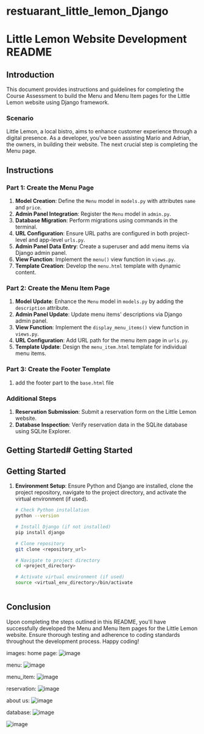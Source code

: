 # restuarant_little_lemon_Django
# Little Lemon Website Development README

## Introduction
This document provides instructions and guidelines for completing the Course Assessment to build the Menu and Menu Item pages for the Little Lemon website using Django framework.

### Scenario
Little Lemon, a local bistro, aims to enhance customer experience through a digital presence. As a developer, you've been assisting Mario and Adrian, the owners, in building their website. The next crucial step is completing the Menu page.

## Instructions

### Part 1: Create the Menu Page
1. **Model Creation**: Define the `Menu` model in `models.py` with attributes `name` and `price`.
2. **Admin Panel Integration**: Register the `Menu` model in `admin.py`.
3. **Database Migration**: Perform migrations using commands in the terminal.
4. **URL Configuration**: Ensure URL paths are configured in both project-level and app-level `urls.py`.
5. **Admin Panel Data Entry**: Create a superuser and add menu items via Django admin panel.
6. **View Function**: Implement the `menu()` view function in `views.py`.
7. **Template Creation**: Develop the `menu.html` template with dynamic content.

### Part 2: Create the Menu Item Page
1. **Model Update**: Enhance the `Menu` model in `models.py` by adding the `description` attribute.
2. **Admin Panel Update**: Update menu items' descriptions via Django admin panel.
3. **View Function**: Implement the `display_menu_items()` view function in `views.py`.
4. **URL Configuration**: Add URL path for the menu item page in `urls.py`.
5. **Template Update**: Design the `menu_item.html` template for individual menu items.

### Part 3: Create the Footer Template
1. add the footer part to the `base.html` file 

### Additional Steps
1. **Reservation Submission**: Submit a reservation form on the Little Lemon website.
2. **Database Inspection**: Verify reservation data in the SQLite database using SQLite Explorer.

## Getting Started# Getting Started
## Getting Started
1. **Environment Setup**: Ensure Python and Django are installed, clone the project repository, navigate to the project directory, and activate the virtual environment (if used).
   ```bash
   # Check Python installation
   python --version

   # Install Django (if not installed)
   pip install django

   # Clone repository
   git clone <repository_url>

   # Navigate to project directory
   cd <project_directory>

   # Activate virtual environment (if used)
   source <virtual_env_directory>/bin/activate



## Conclusion
Upon completing the steps outlined in this README, you'll have successfully developed the Menu and Menu Item pages for the Little Lemon website. Ensure thorough testing and adherence to coding standards throughout the development process. Happy coding!


images:
home page:
![image](https://github.com/Nicole09999/restuarant_little_lemon_Django/assets/106644205/6b05785d-00f1-45f7-ae45-6aa69470ad5b)

menu:
![image](https://github.com/Nicole09999/restuarant_little_lemon_Django/assets/106644205/1f1303fe-c895-4684-8d22-4183fb7a3d4a)

menu_item:
![image](https://github.com/Nicole09999/restuarant_little_lemon_Django/assets/106644205/3bc3832a-c66e-4f32-b699-3dc490669ae5)

reservation:
![image](https://github.com/Nicole09999/restuarant_little_lemon_Django/assets/106644205/b7005e4b-1d75-46c7-933f-a9b8492bbf53)

about us:
![image](https://github.com/Nicole09999/restuarant_little_lemon_Django/assets/106644205/4ecab77c-c9ec-4150-985a-e0c3162980eb)

database:
![image](https://github.com/Nicole09999/restuarant_little_lemon_Django/assets/106644205/0bf276b3-ccbc-4e5c-9706-26df3d8b1b6d)

![image](https://github.com/Nicole09999/restuarant_little_lemon_Django/assets/106644205/82c7daf6-adbe-40e6-b8c6-51892e8c056e)





